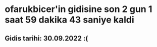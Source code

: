 # ofarukbicer'in gidisine son 2 gun 1 saat 59 dakika 43 saniye kaldi

## Gidis tarihi: 30.09.2022 :(